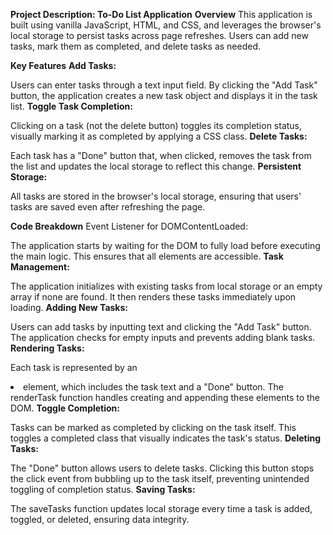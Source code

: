 
**Project Description: To-Do List Application**
**Overview**
This application is built using vanilla JavaScript, HTML, and CSS, and leverages the browser's local storage to persist tasks across page refreshes. Users can add new tasks, mark them as completed, and delete tasks as needed.

**Key Features**
**Add Tasks:**

Users can enter tasks through a text input field. By clicking the "Add Task" button, the application creates a new task object and displays it in the task list.
**Toggle Task Completion:**

Clicking on a task (not the delete button) toggles its completion status, visually marking it as completed by applying a CSS class.
**Delete Tasks:**

Each task has a "Done" button that, when clicked, removes the task from the list and updates the local storage to reflect this change.
**Persistent Storage:**

All tasks are stored in the browser's local storage, ensuring that users' tasks are saved even after refreshing the page.

**Code Breakdown**
Event Listener for DOMContentLoaded:

The application starts by waiting for the DOM to fully load before executing the main logic. This ensures that all elements are accessible.
**Task Management:**

The application initializes with existing tasks from local storage or an empty array if none are found. It then renders these tasks immediately upon loading.
**Adding New Tasks:**

Users can add tasks by inputting text and clicking the "Add Task" button. The application checks for empty inputs and prevents adding blank tasks.
**Rendering Tasks:**

Each task is represented by an <li> element, which includes the task text and a "Done" button. The renderTask function handles creating and appending these elements to the DOM.
**Toggle Completion:**

Tasks can be marked as completed by clicking on the task itself. This toggles a completed class that visually indicates the task's status.
**Deleting Tasks:**

The "Done" button allows users to delete tasks. Clicking this button stops the click event from bubbling up to the task itself, preventing unintended toggling of completion status.
**Saving Tasks:**

The saveTasks function updates local storage every time a task is added, toggled, or deleted, ensuring data integrity.
